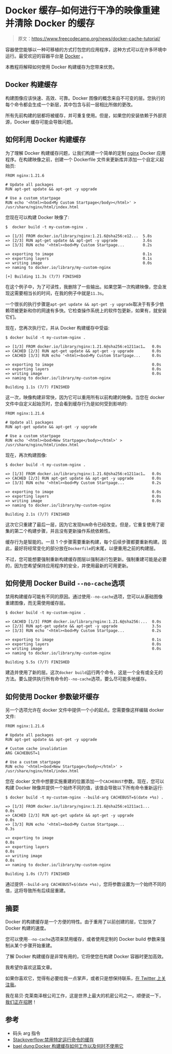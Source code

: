 # Docker 缓存–如何进行干净的映像重建并清除 Docker 的缓存

> 原文：<https://www.freecodecamp.org/news/docker-cache-tutorial/>

容器使您能够以一种可移植的方式打包您的应用程序，这种方式可以在许多环境中运行。最受欢迎的容器平台是 [Docker](https://www.docker.com/) 。

本教程将解释如何使用 Docker 构建缓存为您带来优势。

## Docker 构建缓存

构建图像应该快速、高效、可靠。Docker 图像的概念来自不可变的层。您执行的每个命令都会生成一个新层，其中包含与前一层相比所做的更改。

所有先前构建的层都将被缓存，并可重复使用。但是，如果您的安装依赖于外部资源，Docker 缓存可能会导致问题。

## 如何利用 Docker 构建缓存

为了理解 Docker 构建缓存问题，让我们构建一个简单的定制 [nginx](https://nginx.org/en/) Docker 应用程序。在构建映像之前，创建一个 Dockerfile 文件来更新库并添加一个自定义起始页:

```
FROM nginx:1.21.6

# Update all packages
RUN apt-get update && apt-get -y upgrade

# Use a custom startpage
RUN echo '<html><bod>My Custom Startpage</body></html>' > /usr/share/nginx/html/index.html
```

您现在可以构建 Docker 映像了:

```
$  docker build -t my-custom-nginx .

=> [1/3] FROM docker.io/library/nginx:1.21.6@sha256:e12...  5.8s
=> [2/3] RUN apt-get update && apt-get -y upgrade           3.6s
=> [3/3] RUN echo '<html><bod>My Custom Startpage...        0.2s

=> exporting to image                                       0.1s
=> exporting layers                                         0.1s
=> writing image                                            0.0s
=> naming to docker.io/library/my-custom-nginx

[+] Building 11.3s (7/7) FINISHED
```

在这个例子中，为了可读性，我删除了一些输出。如果您第一次构建映像，您会发现这需要相当长的时间，在我的例子中就是`11.3s`。

一个很长的执行步骤是`apt-get update && apt-get -y upgrade`取决于有多少依赖项被更新和你的网速有多快。它检查操作系统上的软件包更新，如果有，就安装它们。

现在，您再次执行它，并从 Docker 构建缓存中受益:

```
$ docker build -t my-custom-nginx .

=> [1/3] FROM docker.io/library/nginx:1.21.6@sha256:e1211ac1…   0.0s
=> CACHED [2/3] RUN apt-get update && apt-get -y upgrade        0.0s
=> CACHED [3/3] RUN echo '<html><bod>My Custom Startpage...     0.0s

=> exporting to image                                           0.0s
=> exporting layers                                             0.0s
=> writing image                                                0.0s
=> naming to docker.io/library/my-custom-nginx

Building 1.1s (7/7) FINISHED
```

这一次，映像构建非常快，因为它可以重用所有以前构建的映像。当您在 docker 文件中自定义起始页时，您会看到缓存行为是如何受到影响的:

```
FROM nginx:1.21.6

# Update all packages
RUN apt-get update && apt-get -y upgrade

# Use a custom startpage
RUN echo '<html><bod>New Startpage</body></html>' > /usr/share/nginx/html/index.html
```

现在，再次构建图像:

```
$ docker build -t my-custom-nginx .

=> [1/3] FROM docker.io/library/nginx:1.21.6@sha256:e1211ac1…   0.0s
=> CACHED [2/3] RUN apt-get update && apt-get -y upgrade        0.0s
=> [3/3] RUN echo '<html><bod>My Custom Startpage...            0.2s

=> exporting to image                                           0.0s
=> exporting layers                                             0.0s
=> writing image                                                0.0s
=> naming to docker.io/library/my-custom-nginx

Building 2.1s (7/7) FINISHED
```

这次它只重建了最后一层，因为它发现`RUN`命令已经改变。但是，它重复使用了密集的第二个构建步骤，并且没有更新操作系统依赖性。

缓存行为是智能的。一旦 1 个步骤需要重新构建，每个后续步骤都要重新构建。因此，最好将经常变化的部分放在`Dockerfile`的末尾，以便重用之前的构建层。

不过，您可能想要强制重新构建缓存图层以强制进行包更新。强制重建可能是必要的，因为您希望保持应用程序的安全，并使用最新的可用更新。

## 如何使用 Docker Build `--no-cache`选项

禁用构建缓存可能有不同的原因。通过使用`--no-cache`选项，您可以从基础图像重建图像，而无需使用缓存层。

```
$ docker build -t my-custom-nginx .

=> CACHED [1/3] FROM docker.io/library/nginx:1.21.6@sha256:...  0.0s
=> [2/3] RUN apt-get update && apt-get -y upgrade               3.5s
=> [3/3] RUN echo '<html><bod>My Custom Startpage...            0.2s

=> exporting to image                                           0.1s
=> exporting layers                                             0.0s
=> writing image                                                0.0s
=> naming to docker.io/library/my-custom-nginx

Building 5.5s (7/7) FINISHED
```

建造并使用了新的层。这次`docker build`运行两个命令，这是一个全有或全无的方法。要么提供执行所有命令的`--no-cache`选项，要么尽可能多地缓存。

## 如何使用 Docker 参数破坏缓存

另一个选项允许在 docker 文件中提供一个小的起点。您需要像这样编辑 docker 文件:

```
FROM nginx:1.21.6

# Update all packages
RUN apt-get update && apt-get -y upgrade

# Custom cache invalidation
ARG CACHEBUST=1

# Use a custom startpage
RUN echo '<html><bod>New Startpage</body></html>' > /usr/share/nginx/html/index.html
```

您在 docker 文件中想要实施重建的位置添加一个`CACHEBUST`参数。现在，您可以构建 Docker 映像并提供一个始终不同的值，该值会导致以下所有命令重新运行:

```
$ docker build -t my-custom-nginx --build-arg CACHEBUST=$(date +%s) .

=> [1/3] FROM docker.io/library/nginx:1.21.6@sha256:e1211ac1...    0.0s
=> CACHED [2/3] RUN apt-get update && apt-get -y upgrade           0.0s
=> [3/3] RUN echo '<html><bod>My Custom Startpage...               0.3s

=> exporting to image                                              0.0s
=> exporting layers                                                0.0s
=> writing image                                                   0.0s
=> naming to docker.io/library/my-custom-nginx

Building 1.0s (7/7) FINISHED
```

通过提供`--build-arg CACHEBUST=$(date +%s)`，您将参数设置为一个始终不同的值，这将导致所有后续层重建。

## 摘要

Docker 的构建缓存是一个方便的特性。由于重用了以前创建的层，它加快了 Docker 构建的速度。

您可以使用`--no-cache`选项来禁用缓存，或者使用定制的 Docker build 参数来强制从某个步骤开始重建。

了解 Docker 构建缓存是非常有用的，它将使您在构建 Docker 容器时更加高效。

我希望你喜欢这篇文章。

如果你喜欢它，觉得有必要给我一点掌声，或者只是想保持联系，[在 Twitter 上关注我](https://twitter.com/sesigl)。

我在易贝·克莱南泽根公司工作，这是世界上最大的机密公司之一。顺便说一下，[我们正在招聘](http://ebay-kleinanzeigen.de/careers)！

## 参考

*   码头 arg 指令
*   [Stackoverflow:禁用特定运行命令的缓存](https://stackoverflow.com/questions/35134713/disable-cache-for-specific-run-commands)
*   [bael dung:Docker 构建缓存如何工作以及何时不使用它](https://www.baeldung.com/linux/docker-build-cache)